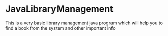 # JavaLibraryManagement
This is a very basic library management java program which will help you to find a book from the system and other important info
